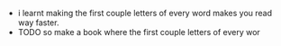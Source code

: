 - i learnt making the first couple letters of every word makes you read way faster.
- TODO so make a book where the first couple letters of every wor